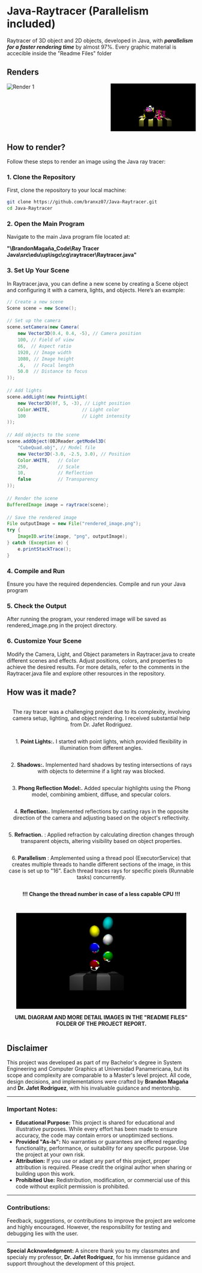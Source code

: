 # Java-Raytracer (Parallelism included)

Raytracer of 3D object and 2D objects, developed in Java, with **_parallelism for a faster rendering time_** by almost 97%.
Every graphic material is accecible inside the "Readme Files" folder

## Renders

<div style="display: flex; justify-content: space-between; aling-centered: center; ">
     <img src="https://github.com/branxz07/Java-Raytracer/blob/main/Readme%20files/BrandonMaga%C3%B1a_Render01.png" alt="Render 1" style="width: 45%;"/>
    <img src="https://github.com/branxz07/Java-Raytracer/blob/main/Readme%20files/BrandonMaga%C3%B1a_Renders/BrandonMaga%C3%B1a_Render06.png" alt="Render 3" style="width: 45%;"/>
</div>


## How to render?

Follow these steps to render an image using the Java ray tracer:

### 1. Clone the Repository

First, clone the repository to your local machine:

```bash
git clone https://github.com/branxz07/Java-Raytracer.git
cd Java-Raytracer
```

### 2. Open the Main Program
Navigate to the main Java program file located at:
 <p>
<strong>"\BrandonMagaña_Code\Ray Tracer Java\src\edu\up\isgc\cg\raytracer\Raytracer.java"</strong>
 </p>

### 3. Set Up Your Scene
In Raytracer.java, you can define a new scene by creating a Scene object and configuring it with a camera, lights, and objects. Here’s an example:

```java
// Create a new scene
Scene scene = new Scene();

// Set up the camera
scene.setCamera(new Camera(
    new Vector3D(0.4, 0.4, -5), // Camera position
    100, // Field of view
    66,  // Aspect ratio
    1920, // Image width
    1080, // Image height
    .6,   // Focal length
    50.0  // Distance to focus
));

// Add lights
scene.addLight(new PointLight(
    new Vector3D(0f, 5, -3), // Light position
    Color.WHITE,            // Light color
    100                     // Light intensity
));

// Add objects to the scene
scene.addObject(OBJReader.getModel3D(
    "CubeQuad.obj", // Model file
    new Vector3D(-3.0, -2.5, 3.0), // Position
    Color.WHITE,   // Color
    250,           // Scale
    10,            // Reflection
    false          // Transparency
));

// Render the scene
BufferedImage image = raytrace(scene);

// Save the rendered image
File outputImage = new File("rendered_image.png");
try {
    ImageIO.write(image, "png", outputImage);
} catch (Exception e) {
    e.printStackTrace();
}
```


### 4. Compile and Run
Ensure you have the required dependencies. Compile and run your Java program

### 5. Check the Output
After running the program, your rendered image will be saved as rendered_image.png in the project directory.


### 6. Customize Your Scene
Modify the Camera, Light, and Object parameters in Raytracer.java to create different scenes and effects. Adjust positions, colors, and properties to achieve the desired results.
For more details, refer to the comments in the Raytracer.java file and explore other resources in the repository.





## How was it made?

<div style="display: flex; flex-direction: column; align-items: center; text-align: center;">

  <p>
    The ray tracer was a challenging project due to its complexity, involving camera setup, lighting, and object rendering. I received substantial help from Dr. Jafet Rodriguez.
  </p>

  <p>
    1. <strong>Point Lights:.</strong> I started with point lights, which provided flexibility in illumination from different angles.
  </p>

  <p>
    2. <strong>Shadows:.</strong> Implemented hard shadows by testing intersections of rays with objects to determine if a light ray was blocked.
  </p>

  <p>
    3. <strong>Phong Reflection Model:.</strong> Added specular highlights using the Phong model, combining ambient, diffuse, and specular colors.
  </p>

  <p>
    4. <strong>Reflection:.</strong> Implemented reflections by casting rays in the opposite direction of the camera and adjusting based on the object's reflectivity.
  </p>

  <p>
    5. <strong>Refraction.</strong> : Applied refraction by calculating direction changes through transparent objects, altering visibility based on object properties.
  </p>
  
   <p>
    6. <strong>Parallelism</strong> : Amplemented using a thread pool (ExecutorService) that creates multiple threads to handle different sections of the image, in this case is set up to "16". Each thread traces rays for specific pixels (Runnable tasks) concurrently. <p><strong>!!! Change the thread number in case of a less capable CPU !!!</strong></p>
  </p>

  <img src="https://github.com/branxz07/Java-Raytracer/blob/main/Readme%20files/BrandonMaga%C3%B1a_Renders/BrandonMaga%C3%B1a_Render03.png" alt="Render 1" style="width: 90%; max-width: 600px;"/>

  <p><strong> UML DIAGRAM AND MORE DETAIL IMAGES IN THE "README FILES" FOLDER OF THE PROJECT REPORT.</strong></p>

</div>


## Disclaimer

This project was developed as part of my Bachelor's degree in System Engineering and Computer Graphics at Universidad Panamericana, but its scope and complexity are comparable to a Master's level project. All code, design decisions, and implementations were crafted by **Brandon Magaña** and  **Dr. Jafet Rodriguez**, with his invaluable guidance and mentorship.

---

### Important Notes:
- **Educational Purpose:** This project is shared for educational and illustrative purposes. While every effort has been made to ensure accuracy, the code may contain errors or unoptimized sections.
- **Provided "As-Is":** No warranties or guarantees are offered regarding functionality, performance, or suitability for any specific purpose. Use the project at your own risk.
- **Attribution:** If you use or adapt any part of this project, proper attribution is required. Please credit the original author when sharing or building upon this work.
- **Prohibited Use:** Redistribution, modification, or commercial use of this code without explicit permission is prohibited.

---

### Contributions:
Feedback, suggestions, or contributions to improve the project are welcome and highly encouraged. However, the responsibility for testing and debugging lies with the user.

--- 

**Special Acknowledgment:** A sincere thank you to my classmates and specialy my professor, **Dr. Jafet Rodriguez**, for his immense guidance and support throughout the development of this project.


